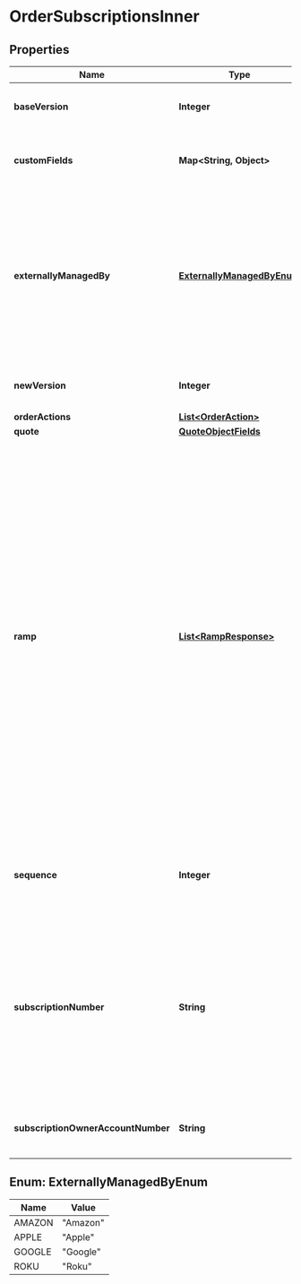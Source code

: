 

# OrderSubscriptionsInner


## Properties

| Name | Type | Description | Notes |
|------------ | ------------- | ------------- | -------------|
|**baseVersion** | **Integer** | The base version of the subscription. |  [optional] |
|**customFields** | **Map&lt;String, Object&gt;** | Container for custom fields of a Subscription object.  |  [optional] |
|**externallyManagedBy** | [**ExternallyManagedByEnum**](#ExternallyManagedByEnum) | An enum field on the Subscription object to indicate the name of a third-party store. This field is used to represent subscriptions created through third-party stores.  |  [optional] |
|**newVersion** | **Integer** | The latest version of the subscription. |  [optional] |
|**orderActions** | [**List&lt;OrderAction&gt;**](OrderAction.md) |  |  [optional] |
|**quote** | [**QuoteObjectFields**](QuoteObjectFields.md) |  |  [optional] |
|**ramp** | [**List&lt;RampResponse&gt;**](RampResponse.md) | **Note**: This field is only available if you have the Ramps feature enabled. The [Orders](https://knowledgecenter.zuora.com/Billing/Subscriptions/Orders/AA_Overview_of_Orders) feature must be enabled before you can access the [Ramps](https://knowledgecenter.zuora.com/Billing/Subscriptions/Orders/Ramps_and_Ramp_Metrics/A_Overview_of_Ramps_and_Ramp_Metrics) feature. The Ramps feature is available for customers with Enterprise and Nine editions by default. If you are a Growth customer, see [Zuora Editions](https://knowledgecenter.zuora.com/BB_Introducing_Z_Business/C_Zuora_Editions) for pricing information coming October 2020.  The ramp definition.  |  [optional] |
|**sequence** | **Integer** | The sequence number of a certain subscription processed by the order. |  [optional] |
|**subscriptionNumber** | **String** | The new subscription number for a new subscription created, or the existing subscription number. Unlike the order request, the subscription number here always has a value. |  [optional] |
|**subscriptionOwnerAccountNumber** | **String** | The number of the account that owns the subscription. |  [optional] |



## Enum: ExternallyManagedByEnum

| Name | Value |
|---- | -----|
| AMAZON | &quot;Amazon&quot; |
| APPLE | &quot;Apple&quot; |
| GOOGLE | &quot;Google&quot; |
| ROKU | &quot;Roku&quot; |




